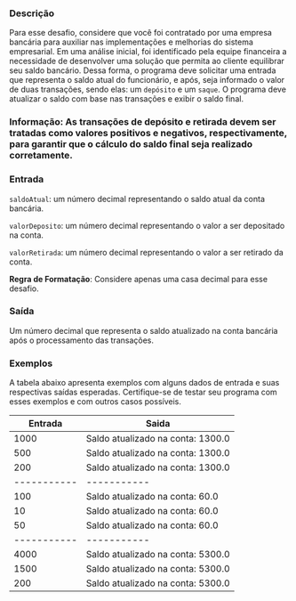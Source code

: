 ### Descrição

Para esse desafio, considere que você foi contratado por uma empresa bancária para auxiliar nas implementações e melhorias do sistema empresarial. Em uma análise inicial, foi identificado pela equipe financeira a necessidade de desenvolver uma solução que permita ao cliente equilibrar seu saldo bancário. Dessa forma, o programa deve solicitar uma entrada que representa o saldo atual do funcionário, e após, seja informado o valor de duas transações, sendo elas: um ``depósito`` e um ``saque``. O programa deve atualizar o saldo com base nas transações e exibir o saldo final.


### Informação: As transações de depósito e retirada devem ser tratadas como valores positivos e negativos, respectivamente, para garantir que o cálculo do saldo final seja realizado corretamente.
 

### Entrada

``saldoAtual``: um número decimal representando o saldo atual da conta bancária.

``valorDeposito``: um número decimal representando o valor a ser depositado na conta.

``valorRetirada``: um número decimal representando o valor a ser retirado da conta.

__Regra de Formatação__: Considere apenas uma casa decimal para esse desafio.


### Saída
 Um número decimal que representa o saldo atualizado na conta bancária após o processamento das transações.

### Exemplos
A tabela abaixo apresenta exemplos com alguns dados de entrada e suas respectivas saídas esperadas. Certifique-se de testar seu programa com esses exemplos e com outros casos possíveis.

| Entrada | Saida |
| ----------- | ----------- |
| 1000  | Saldo atualizado na conta: 1300.0  |
| 500  | Saldo atualizado na conta: 1300.0  |
| 200  | Saldo atualizado na conta: 1300.0  |
| ----------- | ----------- |
| 100  | Saldo atualizado na conta: 60.0  |
| 10  | Saldo atualizado na conta: 60.0  |
| 50  | Saldo atualizado na conta: 60.0  |
| ----------- | ----------- |
| 4000  | Saldo atualizado na conta: 5300.0  |
| 1500  | Saldo atualizado na conta: 5300.0  |
| 200  | Saldo atualizado na conta: 5300.0  |



